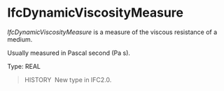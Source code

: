 IfcDynamicViscosityMeasure
==========================

_IfcDynamicViscosityMeasure_ is a measure of the viscous resistance of a medium.

Usually measured in Pascal second (Pa s).

Type: REAL

> HISTORY&nbsp; New type in IFC2.0.
